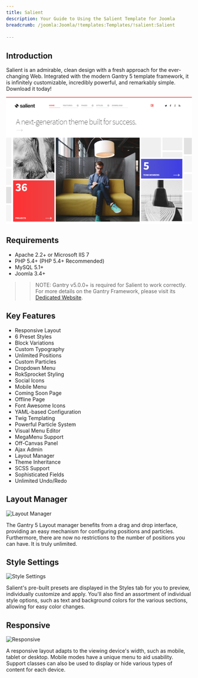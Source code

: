 ```yaml
---
title: Salient
description: Your Guide to Using the Salient Template for Joomla
breadcrumb: /joomla:Joomla/!templates:Templates/!salient:Salient

---
```


Introduction
-----

Salient is an admirable, clean design with a fresh approach for the ever-changing Web. Integrated with the modern Gantry 5 template framework, it is infinitely customizable, incredibly powerful, and remarkably simple. Download it today!


![](assets/salient.png)

Requirements
-----
* Apache 2.2+ or Microsoft IIS 7
* PHP 5.4+ (PHP 5.4+ Recommended)
* MySQL 5.1+
* Joomla 3.4+

>> NOTE: Gantry v5.0.0+ is required for Salient to work correctly. For more details on the Gantry Framework, please visit its [Dedicated Website](http://gantry.org).

Key Features
-----

* Responsive Layout
* 6 Preset Styles
* Block Variations
* Custom Typography
* Unlimited Positions
* Custom Particles
* Dropdown Menu
* RokSprocket Styling
* Social Icons
* Mobile Menu
* Coming Soon Page
* Offline Page
* Font Awesome Icons
* YAML-based Configuration
* Twig Templating
* Powerful Particle System
* Visual Menu Editor
* MegaMenu Support
* Off-Canvas Panel
* Ajax Admin
* Layout Manager
* Theme Inheritance
* SCSS Support
* Sophisticated Fields
* Unlimited Undo/Redo

## Layout Manager

![Layout Manager](ft-2.jpg)

The Gantry 5 Layout manager benefits from a drag and drop interface, providing an easy mechanism for configuring positions and particles. Furthermore, there are now no restrictions to the number of positions you can have. It is truly unlimited.

## Style Settings

![Style Settings](ft-3.jpg)

Salient's pre-built presets are displayed in the Styles tab for you to preview, individually customize and apply. You'll also find an assortment of individual style options, such as text and background colors for the various sections, allowing for easy color changes.

## Responsive

![Responsive](ft-4.jpg)

A responsive layout adapts to the viewing device's width, such as mobile, tablet or desktop. Mobile modes have a unique menu to aid usability. Support classes can also be used to display or hide various types of content for each device.
